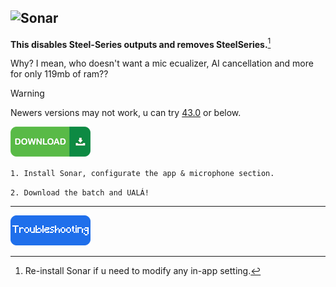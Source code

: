 ![Sonar](https://github.com/gzmatte/Sonar/assets/117684932/cdd04ca8-a887-4461-a4db-3c2b48ed68c2)
-------
**This disables Steel-Series outputs and removes SteelSeries.**[^1]

Why? I mean, who doesn't want a mic ecualizer, AI cancellation and more for only 119mb of ram??
[^1]:Re-install Sonar if u need to modify any in-app setting.

> [!WARNING]
> Newers versions may not work, u can try [43.0](https://drivers.softpedia.com/get/KEYBOARD-and-MOUSE/Steelseries/SteelSeries-GG-Utility-43-0-64-bit.shtml) or below.

[<img src="https://github.com/gzmatte/trash/blob/main/48wx.png">](https://github.com/gzmatte/sonar/releases/download/1/SS-Debloat.bat)

`1. Install Sonar, configurate the app & microphone section.`

`2. Download the batch and UALÁ!`

-------

[<img src="https://github.com/gzmatte/trash/blob/main/Troubleshooting49.png">](https://github.com/gzmatte/Sonar/blob/main/Troubleshooting.md)
